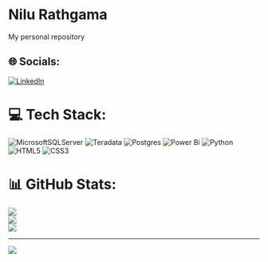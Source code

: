 # Nilu Rathgama
My personal repository

## 🌐 Socials:
[![LinkedIn](https://img.shields.io/badge/LinkedIn-%230077B5.svg?logo=linkedin&logoColor=white)](https://linkedin.com/in/https://www.linkedin.com/in/nilu-rathgama/) 

# 💻 Tech Stack:
 ![MicrosoftSQLServer](https://img.shields.io/badge/Microsoft%20SQL%20Server-CC2927?style=for-the-badge&logo=microsoft%20sql%20server&logoColor=white) ![Teradata](https://img.shields.io/badge/Teradata-F37440?style=for-the-badge&logo=teradata&logoColor=white) ![Postgres](https://img.shields.io/badge/postgres-%23316192.svg?style=for-the-badge&logo=postgresql&logoColor=white) ![Power Bi](https://img.shields.io/badge/power_bi-F2C811?style=for-the-badge&logo=powerbi&logoColor=black) ![Python](https://img.shields.io/badge/python-3670A0?style=for-the-badge&logo=python&logoColor=ffdd54) ![HTML5](https://img.shields.io/badge/html5-%23E34F26.svg?style=for-the-badge&logo=html5&logoColor=white) ![CSS3](https://img.shields.io/badge/css3-%231572B6.svg?style=for-the-badge&logo=css3&logoColor=white)
# 📊 GitHub Stats:
![](https://github-readme-stats.vercel.app/api?username=nrathgama&theme=default&hide_border=false&include_all_commits=true&count_private=true)<br/>
![](https://github-readme-streak-stats.herokuapp.com/?user=nrathgama&theme=default&hide_border=false)<br/>
![](https://github-readme-stats.vercel.app/api/top-langs/?username=nrathgama&theme=default&hide_border=false&include_all_commits=true&count_private=true&layout=compact)

---
[![](https://visitcount.itsvg.in/api?id=nrathgama&icon=0&color=0)](https://visitcount.itsvg.in)

